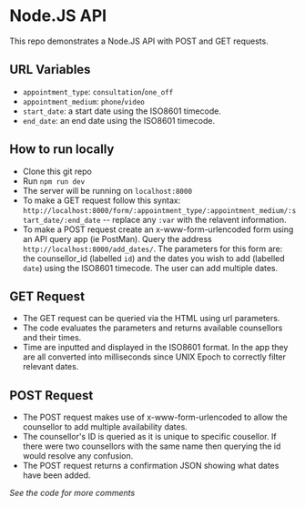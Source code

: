 # Node.JS API #

This repo demonstrates a Node.JS API with POST and GET requests.

## URL Variables ##
- `appointment_type`: `consultation`/`one_off`
- `appointment_medium`: `phone`/`video`
- `start_date`: a start date using the ISO8601 timecode.
-  `end_date`: an end date using the ISO8601 timecode.

## How to run locally ##
- Clone this git repo
- Run `npm run dev`
- The server will be running on `localhost:8000`
- To make a GET request follow this syntax: `http://localhost:8000/form/:appointment_type/:appointment_medium/:start_date/:end_date` -- replace any `:var` with the relavent information.
- To make a POST request create an x-www-form-urlencoded form using an API query app (ie PostMan). Query the address `http://localhost:8000/add_dates/`. The parameters for this form are: the counsellor_id (labelled `id`) and the dates you wish to add (labelled `date`) using the ISO8601 timecode. The user can add multiple dates.

## GET Request ##
- The GET request can be queried via the HTML using url parameters.
- The code evaluates the parameters and returns available counsellors and their times.
- Time are inputted and displayed in the ISO8601 format. In the app they are all converted into milliseconds since UNIX Epoch to correctly filter relevant dates.

## POST Request ##
- The POST request makes use of x-www-form-urlencoded to allow the counsellor to add multiple availability dates.
- The counsellor's ID is queried as it is unique to specific cousellor. If there were two counsellors with the same name then querying the id would resolve any confusion.
- The POST request returns a confirmation JSON showing what dates have been added.

*See the code for more comments*

 